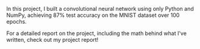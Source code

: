 In this project, I built a convolutional neural network using only Python and NumPy, achieving 87% test accuracy on the MNIST dataset over 100 epochs.

For a detailed report on the project, including the math behind what I've written, check out my project report!
